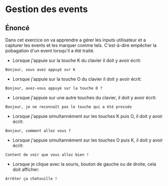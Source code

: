 # Gestion des events

## Énoncé

Dans cet exercice on va apprendre a gérer les inputs utilisateur et a capturer les events et les marquer comme tels.
C'est-à-dire empêcher la pobagation d'un event lorsqu'il a été traité.

* Lorsque j'appuie sur la touche K du clavier il doit y avoir écrit:

`Bonjour, vous avez appuyé sur K`

* Lorsque j'appuie sur la touche O du clavier il doit y avoir écrit:


`Bonjour, avez-vous appuyé sur la touche O ?`
* Lorsque j'appuie sur une autre touches du clavier, il doit y avoir écrit:

`Bonjour, je ne reconnaît pas le touche qui a été pressée`
* Lorsque j'appuie simultannément sur les touches K puis O, il doit y avoir écrit:

`Bonjour, comment allez vous ?`

* Lorsque j'appuie simultannément sur les touches O puis K, il doit y avoir écrit:

`Content de voir que vous allez bien !`

* Lorsque je clique avec la souris, bouton de gauche ou de droite, cela doit afficher:

`Arrêter ça chatouille !`
